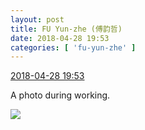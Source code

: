 ```yaml
---
layout: post
title: FU Yun-zhe (傅韵哲)
date: 2018-04-28 19:53
categories: [ 'fu-yun-zhe' ]
---
```


<div class="weibo-info">
  <a href="https://weibo.com/6505655408/Ged4S92qF">2018-04-28 19:53</a>
</div>

A photo during working.

<!-- more -->

<a href="http://wx4.sinaimg.cn/mw690/0076h49Wgy1fqsm785f66j31op2j27wj.jpg">
  <img class="weibo-pic-preview" src="http://wx4.sinaimg.cn/orj360/0076h49Wgy1fqsm785f66j31op2j27wj.jpg" />
</a>
